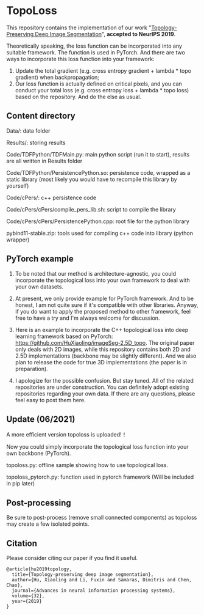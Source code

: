 # TopoLoss
This repository contains the implementation of our work "[Topology-Preserving Deep Image Segmentation](https://proceedings.neurips.cc/paper_files/paper/2019/file/2d95666e2649fcfc6e3af75e09f5adb9-Paper.pdf)", **accepted to NeurIPS 2019**. 

Theoretically speaking, the loss function can be incorporated into any suitable framework.
The function is used in PyTorch. And there are two ways to incorporate this loss function into your framework:  
1) Update the total gradient (e.g. cross entropy gradient + lambda * topo gradient) when backpropagation;  
2) Our loss function is actually defined on critical pixels, and you can conduct your total loss (e.g. cross entropy loss + lambda * topo loss) based on the repository. And do the else as usual.

## Content directory
Data/:                                   data folder

Results/:                                storing results

Code/TDFPython/TDFMain.py:               main python script (run it to start), results are all written in Results folder

Code/TDFPython/PersistencePython.so:     persistence code, wrapped as a static library (most likely you would have to recompile this library by yourself)

Code/cPers/:                             c++ persistence code

Code/cPers/cPers/compile_pers_lib.sh:    script to compile the library

Code/cPers/cPers/PersistencePython.cpp:  root file for the python library

pybind11-stable.zip:                     tools used for compiling c++ code into library (python wrapper)

## PyTorch example
1. To be noted that our method is architecture-agnostic, you could incorporate the topological loss into your own framework to deal with your own datasets. 

2. At present, we only provide example for PyTorch framework. And to be honest, I am not quite sure if it's compatible with other libraries. Anyway, if you do want to apply the proposed method to other framework, feel free to have a try and I'm always welcome for discussion.

3. Here is an example to incorporate the C++ topological loss into deep learning framework based on PyTorch: https://github.com/HuXiaoling/imageSeg-2.5D_topo. The original paper only deals with 2D images, while this repository contains both 2D and 2.5D implementations (backbone may be slightly different). And we also plan to release the code for true 3D implementations (the paper is in preparation).

4. I apologize for the possible confusion. But stay tuned. All of the related repositories are under construction. You can definitely adopt existing repositories regarding your own data. If there are any questions, please feel easy to post them here.

## Update (06/2021)
A more efficient version topoloss is uploaded!！

Now you could simply incorporate the topological loss function into your own backbone (PyTorch).

topoloss.py: offline sample showing how to use topological loss.

topoloss_pytorch.py: function used in pytorch framework (Will be included in pip later)

## Post-processing

Be sure to post-process (remove small connected components) as topoloss may create a few isolated points.

## Citation
Please consider citing our paper if you find it useful.
```
@article{hu2019topology,
  title={Topology-preserving deep image segmentation},
  author={Hu, Xiaoling and Li, Fuxin and Samaras, Dimitris and Chen, Chao},
  journal={Advances in neural information processing systems},
  volume={32},
  year={2019}
}
